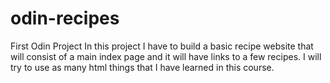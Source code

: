 # odin-recipes
First Odin Project
In this project I have to build a basic recipe website that will consist of a main index page and it will have links to a few recipes. I will try to use as many html things that I have learned in this course.